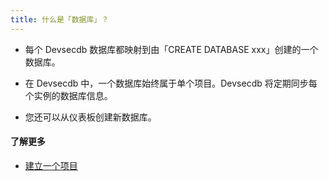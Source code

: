 ```yaml
---
title: 什么是「数据库」？
---
```


- 每个 Devsecdb 数据库都映射到由「CREATE DATABASE xxx」创建的一个数据库。

- 在 Devsecdb 中，一个数据库始终属于单个项目。Devsecdb 将定期同步每个实例的数据库信息。

- 您还可以从仪表板创建新数据库。

#### 了解更多

- [建立一个项目](https://www.secdb.khulnasoft.com/docs/get-started/step-by-step/create-a-project)
